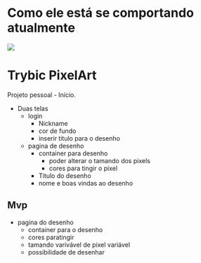 # Como ele está se comportando atualmente
<img src='https://user-images.githubusercontent.com/79944385/159207683-06d33bbb-7778-42ff-8358-03e42de08b3b.gif' />

# Trybic PixelArt

Projeto pessoal - Início.

 - Duas telas 
   - login
     - Nickname
     - cor de fundo
     - inserir titulo para o desenho
   - pagina de desenho
     - container para desenho
       - poder alterar o tamando dos pixels
       - cores para tingir o pixel
     - Titulo do desenho
     - nome e boas vindas ao desenho
  
## Mvp

  - pagina do desenho
    - container para o desenho
    - cores paratingir
    - tamando varivável de pixel variável
    - possibilidade de desenhar
